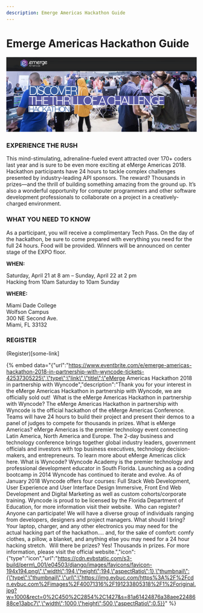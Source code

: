 ```yaml
---
description: Emerge Americas Hackathon Guide
---
```


# Emerge Americas Hackathon Guide

![](.gitbook/assets/emergeamericas2018-cover%20%281%29.png)

### EXPERIENCE THE RUSH

This mind-stimulating, adrenaline-fueled event attracted over 170+ coders last year and is sure to be even more exciting at eMerge Americas 2018. Hackathon participants have 24 hours to tackle complex challenges presented by industry-leading API sponsors. The reward? Thousands in prizes—and the thrill of building something amazing from the ground up. It’s also a wonderful opportunity for computer programmers and other software development professionals to collaborate on a project in a creatively-charged environment.

### WHAT YOU NEED TO KNOW

As a participant, you will receive a complimentary Tech Pass. On the day of the hackathon, be sure to come prepared with everything you need for the full 24 hours. Food will be provided. Winners will be announced on center stage of the EXPO floor.

**WHEN:**

Saturday, April 21 at 8 am – Sunday, April 22 at 2 pm  
Hacking from 10am Saturday to 10am Sunday

**WHERE:**

Miami Dade College  
Wolfson Campus  
300 NE Second Ave.  
Miami, FL 33132

### REGISTER

\(Register\)\[some-link\]

{% embed data="{\"url\":\"https://www.eventbrite.com/e/emerge-americas-hackathon-2018-in-partnership-with-wyncode-tickets-42537305225\",\"type\":\"link\",\"title\":\"eMerge Americas Hackathon 2018 in partnership with Wyncode\",\"description\":\"Thank you for your interest in the eMerge Americas Hackathon in partnership with Wyncode, we are officially sold out!  What is the eMerge Americas Hackathon in partnership with Wyncode? The eMerge Americas Hackathon in partnership with Wyncode is the official hackathon of the eMerge Americas Conference. Teams will have 24 hours to build their project and present their demos to a panel of judges to compete for thousands in prizes. What is eMerge Americas? eMerge Americas is the premier technology event connecting Latin America, North America and Europe. The 2-day business and technology conference brings together global industry leaders, government officials and investors with top business executives, technology decision-makers, and entrepreneurs. To learn more about eMerge Americas click here. What is Wyncode? Wyncode Academy is the premier technology and professional development educator in South Florida. Launching as a coding bootcamp in 2014 Wyncode has continued to iterate and evolve. As of January 2018 Wyncode offers four courses: Full Stack Web Development, User Experience and User Interface Design Immersive, Front End Web Development and Digital Marketing as well as custom cohorts/corporate training. Wyncode is proud to be licensed by the Florida Department of Education, for more information visit their website.  Who can register? Anyone can participate! We will have a diverse group of individuals ranging from developers, designers and project managers. What should I bring? Your laptop, charger, and any other electronics you may need for the actual hacking part of the hackathon…. and, for the sake of comfort: comfy clothes, a pillow, a blanket, and anything else you may need for a 24 hour hacking stretch.  Will there be prizes? Yes! Thousands in prizes. For more information, please visit the official website.\",\"icon\":{\"type\":\"icon\",\"url\":\"https://cdn.evbstatic.com/s3-build/perm\_001/e04503/django/images/favicons/favicon-194x194.png\",\"width\":194,\"height\":194,\"aspectRatio\":1},\"thumbnail\":{\"type\":\"thumbnail\",\"url\":\"https://img.evbuc.com/https%3A%2F%2Fcdn.evbuc.com%2Fimages%2F40071316%2F191233805318%2F1%2Foriginal.jpg?w=1000&rect=0%2C450%2C2854%2C1427&s=81a61424876a38aee2248688ce13abc7\",\"width\":1000,\"height\":500,\"aspectRatio\":0.5}}" %}



